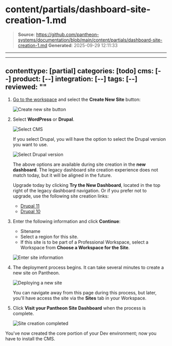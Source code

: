 # content/partials/dashboard-site-creation-1.md

> **Source**: https://github.com/pantheon-systems/documentation/blob/main/content/partials/dashboard-site-creation-1.md
> **Generated**: 2025-09-29 12:11:33

---

---
contenttype: [partial]
categories: [todo]
cms: [--]
product: [--]
integration: [--]
tags: [--]
reviewed: ""
---

1. [Go to the workspace](/guides/account-mgmt/workspace-sites-teams/workspaces#switch-between-workspaces) and select the **Create New Site** button:

   ![Create new site button](../../images/dashboard/new-dashboard/2024/create-new-site-button.png)

1. Select **WordPress** or **Drupal**.

   ![Select CMS](../../images/dashboard/new-dashboard/2024/create-new-site-cms.png)

   If you select Drupal, you will have the option to select the Drupal version you want to use.

   ![Select Drupal version](../../images/dashboard/new-dashboard/2024/create-new-site-cms-drupal-11crop.png)

   <Alert title="Note" type="info" >

   The above options are available during site creation in the **new dashboard**. The legacy dashboard site creation experience does not match today, but it will be aligned in the future.

   Upgrade today by clicking **Try the New Dashboard**, located in the top right of the legacy dashboard navigation. Or if you prefer not to upgrade, use the following site creation links:

   * [Drupal 11](https://dashboard.pantheon.io/sites/create?upstream_machine_name=drupal-11-composer-managed)
   * [Drupal 10](https://dashboard.pantheon.io/sites/create?upstream_machine_name=drupal-10-composer-managed)

   </Alert>

1. Enter the following information and click **Continue**:
   - Sitename
   - Select a region for this site.
   - If this site is to be part of a Professional Workspace, select a Workspace from **Choose a Workspace for the Site**.

   ![Enter site information](../../images/create-new-site-info.png)

1. The deployment process begins. It can take several minutes to create a new site on Pantheon.

   ![Deploying a new site](../../images/create-new-site-deploy.png)

   <Alert title="Note" type="info" >

   You can navigate away from this page during this process, but later, you'll have access the site via the **Sites** tab in your Workspace.

   </Alert>

1. Click **Visit your Pantheon Site Dashboard** when the process is complete.

   ![Site creation completed](../../images/create-site-done.png)

You've now created the core portion of your Dev environment; now you have to install the CMS.
